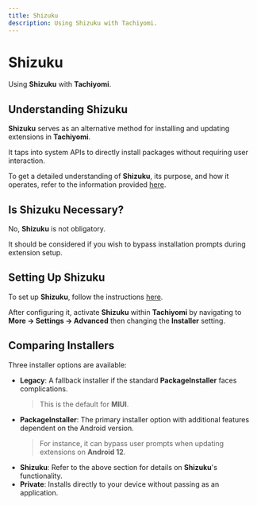 ```yaml
---
title: Shizuku
description: Using Shizuku with Tachiyomi.
---
```


# Shizuku
Using **Shizuku** with **Tachiyomi**.

## Understanding Shizuku
**Shizuku** serves as an alternative method for installing and updating extensions in **Tachiyomi**.

It taps into system APIs to directly install packages without requiring user interaction.

To get a detailed understanding of **Shizuku**, its purpose, and how it operates, refer to the information provided [here](https://shizuku.rikka.app/introduction/).

## Is Shizuku Necessary?
No, **Shizuku** is not obligatory.

It should be considered if you wish to bypass installation prompts during extension setup.

## Setting Up Shizuku
To set up **Shizuku**, follow the instructions [here](https://shizuku.rikka.app/guide/setup/).

After configuring it, activate **Shizuku** within **Tachiyomi** by navigating to **More -> Settings -> Advanced** then changing the **Installer** setting.

## Comparing Installers
Three installer options are available:

* **Legacy**: A fallback installer if the standard **PackageInstaller** faces complications.
  > This is the default for **MIUI**.
* **PackageInstaller**: The primary installer option with additional features dependent on the Android version.
  > For instance, it can bypass user prompts when updating extensions on **Android 12**.
* **Shizuku**: Refer to the above section for details on **Shizuku**'s functionality.
* **Private**: Installs directly to your device without passing as an application.
